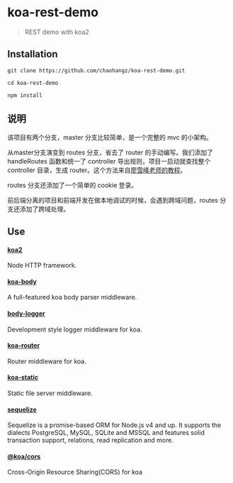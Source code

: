 # koa-rest-demo
>REST demo with koa2

## Installation
```github
git clone https://github.com/chaohangz/koa-rest-demo.git

cd koa-rest-demo

npm install
```

## 说明

该项目有两个分支，master 分支比较简单，是一个完整的 mvc 的小架构。

从master分支演变到 routes 分支，省去了 router 的手动编写。我们添加了 handleRoutes 函数和统一了 controller 导出规则，项目一启动就查找整个 controller 目录，生成 router。这个方法来自[廖雪峰老师的教程](https://www.liaoxuefeng.com/wiki/001434446689867b27157e896e74d51a89c25cc8b43bdb3000/001471133885340dad9058705804899b1cc2d0a10e7dc80000)。

routes 分支还添加了一个简单的 cookie 登录。

前后端分离的项目和前端开发在做本地调试的时候，会遇到跨域问题，routes 分支还添加了跨域处理。

## Use

#### [koa2](https://github.com/koajs/koa)
Node HTTP framework.

#### [koa-body](https://github.com/dlau/koa-body)
A full-featured koa body parser middleware.

#### [body-logger](https://github.com/koajs/logger)
Development style logger middleware for koa.

#### [koa-router](https://github.com/alexmingoia/koa-router)
Router middleware for koa.

#### [koa-static](https://github.com/koajs/static)
Static file server middleware.

#### [sequelize](http://docs.sequelizejs.com/)
Sequelize is a promise-based ORM for Node.js v4 and up. It supports the dialects PostgreSQL, MySQL, SQLite and MSSQL and features solid transaction support, relations, read replication and more.

#### [@koa/cors](https://github.com/koajs/cors)
Cross-Origin Resource Sharing(CORS) for koa